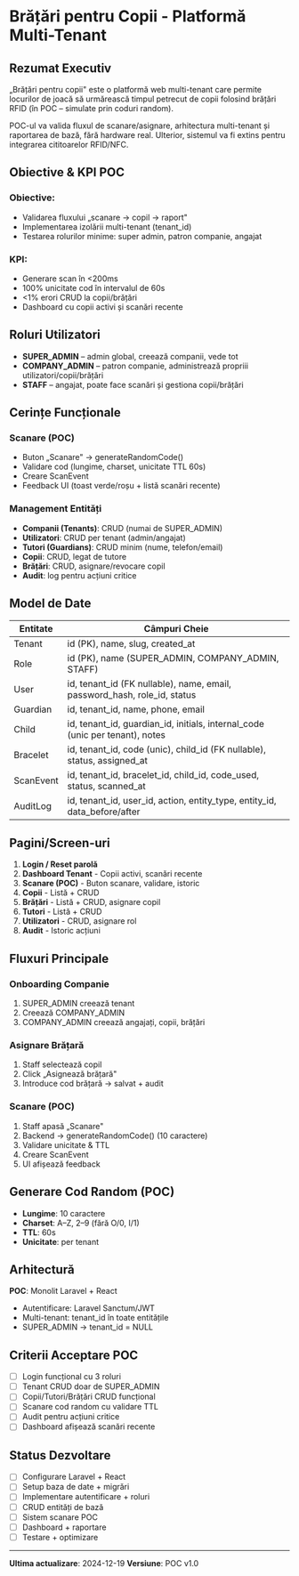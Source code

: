 # Brățări pentru Copii - Platformă Multi-Tenant

## Rezumat Executiv

„Brățări pentru copii" este o platformă web multi-tenant care permite locurilor de joacă să urmărească timpul petrecut de copii folosind brățări RFID (în POC – simulate prin coduri random).

POC-ul va valida fluxul de scanare/asignare, arhitectura multi-tenant și raportarea de bază, fără hardware real. Ulterior, sistemul va fi extins pentru integrarea cititoarelor RFID/NFC.

## Obiective & KPI POC

### Obiective:
- Validarea fluxului „scanare → copil → raport"
- Implementarea izolării multi-tenant (tenant_id)
- Testarea rolurilor minime: super admin, patron companie, angajat

### KPI:
- Generare scan în <200ms
- 100% unicitate cod în intervalul de 60s
- <1% erori CRUD la copii/brățări
- Dashboard cu copii activi și scanări recente

## Roluri Utilizatori

- **SUPER_ADMIN** – admin global, creează companii, vede tot
- **COMPANY_ADMIN** – patron companie, administrează propriii utilizatori/copii/brățări
- **STAFF** – angajat, poate face scanări și gestiona copii/brățări

## Cerințe Funcționale

### Scanare (POC)
- Buton „Scanare" → generateRandomCode()
- Validare cod (lungime, charset, unicitate TTL 60s)
- Creare ScanEvent
- Feedback UI (toast verde/roșu + listă scanări recente)

### Management Entități
- **Companii (Tenants)**: CRUD (numai de SUPER_ADMIN)
- **Utilizatori**: CRUD per tenant (admin/angajat)
- **Tutori (Guardians)**: CRUD minim (nume, telefon/email)
- **Copii**: CRUD, legat de tutore
- **Brățări**: CRUD, asignare/revocare copil
- **Audit**: log pentru acțiuni critice

## Model de Date

| Entitate | Câmpuri Cheie |
|----------|---------------|
| Tenant | id (PK), name, slug, created_at |
| Role | id (PK), name (SUPER_ADMIN, COMPANY_ADMIN, STAFF) |
| User | id, tenant_id (FK nullable), name, email, password_hash, role_id, status |
| Guardian | id, tenant_id, name, phone, email |
| Child | id, tenant_id, guardian_id, initials, internal_code (unic per tenant), notes |
| Bracelet | id, tenant_id, code (unic), child_id (FK nullable), status, assigned_at |
| ScanEvent | id, tenant_id, bracelet_id, child_id, code_used, status, scanned_at |
| AuditLog | id, tenant_id, user_id, action, entity_type, entity_id, data_before/after |

## Pagini/Screen-uri

1. **Login / Reset parolă**
2. **Dashboard Tenant** - Copii activi, scanări recente
3. **Scanare (POC)** - Buton scanare, validare, istoric
4. **Copii** - Listă + CRUD
5. **Brățări** - Listă + CRUD, asignare copil
6. **Tutori** - Listă + CRUD
7. **Utilizatori** - CRUD, asignare rol
8. **Audit** - Istoric acțiuni

## Fluxuri Principale

### Onboarding Companie
1. SUPER_ADMIN creează tenant
2. Creează COMPANY_ADMIN
3. COMPANY_ADMIN creează angajați, copii, brățări

### Asignare Brățară
1. Staff selectează copil
2. Click „Asignează brățară"
3. Introduce cod brățară → salvat + audit

### Scanare (POC)
1. Staff apasă „Scanare"
2. Backend → generateRandomCode() (10 caractere)
3. Validare unicitate & TTL
4. Creare ScanEvent
5. UI afișează feedback

## Generare Cod Random (POC)

- **Lungime**: 10 caractere
- **Charset**: A–Z, 2–9 (fără O/0, I/1)
- **TTL**: 60s
- **Unicitate**: per tenant

## Arhitectură

**POC**: Monolit Laravel + React
- Autentificare: Laravel Sanctum/JWT
- Multi-tenant: tenant_id în toate entitățile
- SUPER_ADMIN → tenant_id = NULL

## Criterii Acceptare POC

- [ ] Login funcțional cu 3 roluri
- [ ] Tenant CRUD doar de SUPER_ADMIN
- [ ] Copii/Tutori/Brățări CRUD funcțional
- [ ] Scanare cod random cu validare TTL
- [ ] Audit pentru acțiuni critice
- [ ] Dashboard afișează scanări recente

## Status Dezvoltare

- [ ] Configurare Laravel + React
- [ ] Setup baza de date + migrări
- [ ] Implementare autentificare + roluri
- [ ] CRUD entități de bază
- [ ] Sistem scanare POC
- [ ] Dashboard + raportare
- [ ] Testare + optimizare

---

**Ultima actualizare**: 2024-12-19
**Versiune**: POC v1.0

